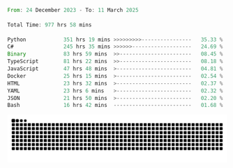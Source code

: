 <!--START_SECTION:waka-->

```rust
From: 24 December 2023 - To: 11 March 2025

Total Time: 977 hrs 58 mins

Python            351 hrs 19 mins >>>>>>>>>----------------   35.33 %
C#                245 hrs 35 mins >>>>>>-------------------   24.69 %
Binary            83 hrs 59 mins  >>-----------------------   08.45 %
TypeScript        81 hrs 22 mins  >>-----------------------   08.18 %
JavaScript        47 hrs 48 mins  >------------------------   04.81 %
Docker            25 hrs 15 mins  >------------------------   02.54 %
HTML              23 hrs 32 mins  >------------------------   02.37 %
YAML              23 hrs 6 mins   >------------------------   02.32 %
JSON              21 hrs 50 mins  >------------------------   02.20 %
Bash              16 hrs 42 mins  -------------------------   01.68 %
```

<!--END_SECTION:waka-->


<picture>
  <source media="(prefers-color-scheme: dark)" srcset="https://raw.githubusercontent.com/jeerawut97/jeerawut97/output/github-contribution-grid-snake.svg">
  <img alt="github contribution grid snake animation" src="https://raw.githubusercontent.com/jeerawut97/jeerawut97/output/github-contribution-grid-snake.svg">
</picture>
